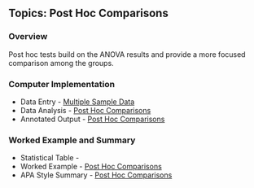 ## Topics: Post Hoc Comparisons

### Overview

Post hoc tests build on the ANOVA results and provide a more focused comparison among the groups.

### Computer Implementation

- Data Entry - [Multiple Sample Data](../jamovi/data-entry/multiplesampledata.md)
- Data Analysis - [Post Hoc Comparisons](../jamovi/data-analysis/posthocs.md)
- Annotated Output - [Post Hoc Comparisons](../jamovi/annotated-output/posthocs.md)

### Worked Example and Summary

- Statistical Table - [](../Calculations/statistical-tables/hsd.md)
- Worked Example - [Post Hoc Comparisons](../Calculations/worked-examples/posthocs.md)
- APA Style Summary - [Post Hoc Comparisons](../Summaries/summarized-examples/posthocs.md)
